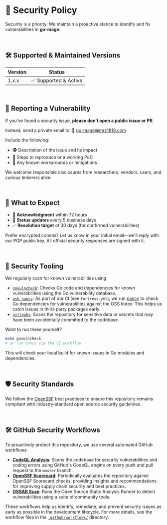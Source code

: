 # 🔐 Security Policy

Security is a priority. We maintain a proactive stance to identify and fix vulnerabilities in **go-mage**.

<br/>

## 🛠️ Supported & Maintained Versions

| Version | Status               |
|---------|----------------------|
| 1.x.x   | ✅ Supported & Active |

<br/>

## 📨 Reporting a Vulnerability

If you’ve found a security issue, **please don’t open a public issue or PR**.

Instead, send a private email to:
📧 [go-mage@mrz1818.com](mailto:go-mage@mrz1818.com)

Include the following:

* 🕵️ Description of the issue and its impact
* 🧪 Steps to reproduce or a working PoC
* 🔧 Any known workarounds or mitigations

We welcome responsible disclosures from researchers, vendors, users, and curious tinkerers alike.

<br/>

## 📅 What to Expect

* 🧾 **Acknowledgment** within 72 hours
* 📢 **Status updates** every 5 business days
* ✅ **Resolution target** of 30 days (for confirmed vulnerabilities)

Prefer encrypted comms? Let us know in your initial email—we’ll reply with our PGP public key. 
All official security responses are signed with it.

<br/>

## 🧪 Security Tooling

We regularly scan for known vulnerabilities using:

* [`govulncheck`](https://pkg.go.dev/golang.org/x/vuln/cmd/govulncheck): Checks Go code and dependencies for known vulnerabilities using the Go vulnerability database.
* [`ask nancy`](https://github.com/sonatype-nexus-community/nancy): As part of our CI (see `fortress.yml`), we run [nancy](https://github.com/sonatype-nexus-community/nancy) to check Go dependencies for vulnerabilities against the OSS Index. This helps us catch issues in third-party packages early.
* [`gitleaks`](https://github.com/gitleaks/gitleaks): Scans the repository for sensitive data or secrets that may have been accidentally committed to the codebase.

Want to run these yourself?

```sh
make govulncheck
# or run nancy via the CI workflow
```

This will check your local build for known issues in Go modules and dependencies.

<br/>

## 🛡️ Security Standards

We follow the [OpenSSF](https://openssf.org) best practices to ensure this repository remains compliant with industry‑standard open source security guidelines.

<br/>

## 🛠️ GitHub Security Workflows

To proactively protect this repository, we use several automated GitHub workflows:

- **[CodeQL Analysis](./workflows/codeql-analysis.yml)**: Scans the codebase for security vulnerabilities and coding errors using GitHub's CodeQL engine on every push and pull request to the `master` branch.
- **[OpenSSF Scorecard](./workflows/scorecard.yml)**: Periodically evaluates the repository against OpenSSF Scorecard checks, providing insights and recommendations for improving supply chain security and best practices.
- **[OSSAR Scan](./workflows/ossar.yml)**: Runs the Open Source Static Analysis Runner to detect vulnerabilities using a suite of community tools.

These workflows help us identify, remediate, and prevent security issues as early as possible in the development lifecycle. For more details, see the workflow files in the [`.github/workflows/`](https://github.com/mrz1836/go-mage/tree/master/.github/workflows) directory.

<br/>
